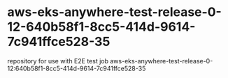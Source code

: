 # aws-eks-anywhere-test-release-0-12-640b58f1-8cc5-414d-9614-7c941ffce528-35
repository for use with E2E test job aws-eks-anywhere-test-release-0-12:640b58f1-8cc5-414d-9614-7c941ffce528-35
